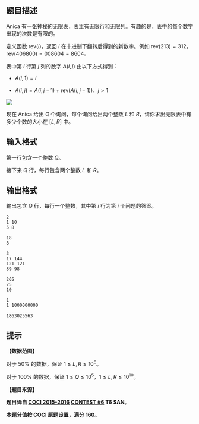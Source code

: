 ## 题目描述
$\text{Anica}$ 有一张神秘的无限表，表里有无限行和无限列。有趣的是，表中的每个数字出现的次数是有限的。

定义函数 $\mathrm{rev}(i)$，返回 $i$ 在十进制下翻转后得到的新数字。例如 $\mathrm{rev}(213)=312$，$\mathrm{rev}(406800)=008604=8604$。

表中第 $i$ 行第 $j$ 列的数字 $A(i,j)$ 由以下方式得到：

- $A(i,1)=i$

- $A(i, j) = A(i, j − 1)+\mathrm{rev}\big(A(i,j-1)\big)$，$j>1$

![](https://cdn.luogu.com.cn/upload/image_hosting/aqhn1qzp.png)

现在 $\text{Anica}$ 给出 $Q$ 个询问，每个询问给出两个整数 $L$ 和 $R$，请你求出无限表中有多少个数的大小在 $\big[L,R\big]$ 中。

## 输入格式
第一行包含一个整数 $Q$。

接下来 $Q$ 行，每行包含两个整数 $L$ 和 $R$。

## 输出格式
输出包含 $Q$ 行，每行一个整数，其中第 $i$ 行为第 $i$ 个问题的答案。

```input1
2
1 10
5 8
```

```output1
18
8
```

```input2
3
17 144
121 121
89 98
```

```output2
265
25
10
```

```input3
1
1 1000000000
```

```output3
1863025563
```

## 提示
**【数据范围】**

对于 $50\%$ 的数据，保证 $1\le L,R\le 10^6$。

对于 $100\%$ 的数据，保证 $1\le Q\le 10^5$，$1\le L,R\le 10^{10}$。

**【题目来源】**

**题目译自 [COCI 2015-2016](https://hsin.hr/coci/archive/2015_2016/) [CONTEST #6](https://hsin.hr/coci/archive/2015_2016/contest6_tasks.pdf) T6 SAN**。

**本题分值按 COCI 原题设置，满分 $160$**。

